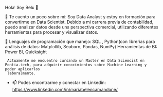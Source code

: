 Hola! Soy Belu 👋

🔭 Te cuento un poco sobre mi: Soy Data Analyst y estoy en formación para convertirme en Data Scientist. Debido a mi carrera previa de contabilidad, puedo analizar datos desde una perspectiva comercial, utilizando diferentes herramientas para procesar y visualizar datos. 

🌱 Lenguajes de programación que manejo: SQL , Python(con librerías para análisis de datos: Matplotlib, Seaborn, Pandas, NumPy) Herramientas de BI: Power BI, Quicksight
      
      
     Actuamente me encuentro cursando un Master en Data Sciencist en Pontia.tech, para adquirir conocimientos sobre Machine Learning y poder aplicarlos 
     laboralmente. 


- 📫 Podes encontrarme y conectar en Linkedin: https://www.linkedin.com/in/mariabelencamandone/

